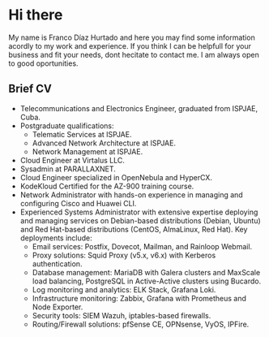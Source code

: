 # Hi there

My name is Franco Díaz Hurtado and here you may find some information acordly to my work and experience. If you think I can be helpfull for your business and fit your needs, dont hecitate to contact me. I am always open to good oportunities.

## Brief CV
- Telecommunications and Electronics Engineer, graduated from ISPJAE, Cuba.
- Postgraduate qualifications:
  - Telematic Services at ISPJAE.
  - Advanced Network Architecture at ISPJAE.
  - Network Management at ISPJAE.
- Cloud Engineer at Virtalus LLC.
- Sysadmin at PARALLAXNET.
- Cloud Engineer specialized in OpenNebula and HyperCX.
- KodeKloud Certified for the AZ-900 training course.
- Network Administrator with hands-on experience in managing and configuring Cisco and Huawei CLI.
- Experienced Systems Administrator with extensive expertise deploying and managing services on Debian-based distributions (Debian, Ubuntu) and Red Hat-based distributions (CentOS, AlmaLinux, Red Hat). Key deployments include:
  - Email services: Postfix, Dovecot, Mailman, and Rainloop Webmail.
  - Proxy solutions: Squid Proxy (v5.x, v6.x) with Kerberos authentication.
  - Database management: MariaDB with Galera clusters and MaxScale load balancing, PostgreSQL in Active-Active clusters using Bucardo.
  - Log monitoring and analytics: ELK Stack, Grafana Loki.
  - Infrastructure monitoring: Zabbix, Grafana with Prometheus and Node Exporter.
  - Security tools: SIEM Wazuh, iptables-based firewalls.
  - Routing/Firewall solutions: pfSense CE, OPNsense, VyOS, IPFire.
